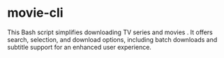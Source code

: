# movie-cli
This Bash script simplifies downloading TV series and movies . It offers search, selection, and download options, including batch downloads and subtitle support for an enhanced user experience.
